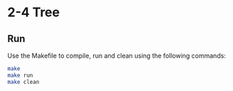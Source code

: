 # 2-4 Tree

## Run
Use the Makefile to compile, run and clean using the following commands:

```bash
make 
make run
make clean
```